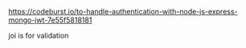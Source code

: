 https://codeburst.io/to-handle-authentication-with-node-js-express-mongo-jwt-7e55f5818181

joi is for validation

